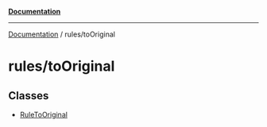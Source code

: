 [**Documentation**](https://raw.githubusercontent.com/Christian-Me/obsidian-front-matter-automate/main/doc/README.md)

***

[Documentation](https://raw.githubusercontent.com/Christian-Me/obsidian-front-matter-automate/main/doc/README.md) / rules/toOriginal

# rules/toOriginal

## Classes

- [RuleToOriginal](https://raw.githubusercontent.com/Christian-Me/obsidian-front-matter-automate/main/doc/rules/toOriginal/classes/RuleToOriginal.md)
